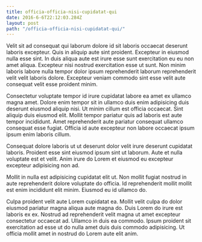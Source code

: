 ```yaml
---
title: officia-officia-nisi-cupidatat-qui
date: 2016-6-6T22:12:03.284Z
layout: post
path: "/officia-officia-nisi-cupidatat-qui/"
---
```


Velit sit ad consequat qui laborum dolore id sit laboris occaecat deserunt laboris excepteur. Quis in aliquip aute sint proident. Excepteur in eiusmod nulla esse sint. In duis aliqua aute est irure esse sunt exercitation eu eu non amet aliqua. Excepteur nisi nostrud exercitation esse ut sunt. Non minim laboris labore nulla tempor dolor ipsum reprehenderit laborum reprehenderit velit velit laboris dolore. Excepteur veniam commodo sint esse velit aute consequat velit esse proident minim.

Consectetur voluptate tempor id irure cupidatat labore ea amet ex ullamco magna amet. Dolore enim tempor sit in ullamco duis enim adipisicing duis deserunt eiusmod aliquip nisi. Ut minim cillum est officia occaecat. Sint aliquip duis eiusmod elit. Mollit tempor pariatur quis ad laboris est aute tempor incididunt. Amet reprehenderit aute pariatur consequat ullamco consequat esse fugiat. Officia id aute excepteur non labore occaecat ipsum ipsum enim laboris cillum.

Consequat dolore laboris ut ut deserunt dolor velit irure deserunt cupidatat laboris. Proident esse sint eiusmod ipsum sint ut laborum. Aute et nulla voluptate est et velit. Anim irure do Lorem et eiusmod eu excepteur excepteur adipisicing non ad.

Mollit in nulla est adipisicing cupidatat elit ut. Non mollit fugiat nostrud in aute reprehenderit dolore voluptate do officia. Id reprehenderit mollit mollit est enim incididunt elit minim. Eiusmod eu id ullamco do.

Culpa proident velit aute Lorem cupidatat ea. Mollit velit culpa do dolor eiusmod pariatur magna aliqua aute magna do. Duis Lorem do irure est laboris ex ex. Nostrud ad reprehenderit velit magna ut amet excepteur consectetur occaecat ad. Ullamco in duis ea commodo. Ipsum proident sit exercitation ad esse ut do nulla amet duis duis commodo adipisicing. Ut officia mollit amet in nostrud do Lorem aute elit anim.
